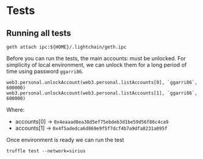 # Tests

## Running all tests


```
geth attach ipc:${HOME}/.lightchain/geth.ipc
```

Before you can run the tests, the main accounts: must be unlocked. For simplicity of local environment, we can unlock
them for a long period of time using password `ggarri86`.

```
web3.personal.unlockAccount(web3.personal.listAccounts[0], `ggarri86`, 600000)
web3.personal.unlockAccount(web3.personal.listAccounts[1], `ggarri86`, 600000)
```

Where: 
* accounts[0] -> `0x4eaaad8ea38d5ef75ebdeb3d1be59d56f86c4ca9` 
* accounts[1] -> `0x4f5adedca6d869e9f5f7dcf4b7a9dfa8231a095f`

Once environment is ready we can run the test
```
truffle test --network=sirius
```
